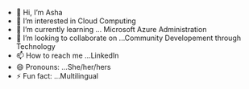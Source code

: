 - 👋 Hi, I’m Asha
- 👀 I’m interested in Cloud Computing
- 🌱 I’m currently learning ... Microsoft Azure Administration
- 💞️ I’m looking to collaborate on ...Community Developement through Technology
- 📫 How to reach me ...LinkedIn
- 😄 Pronouns: ...She/her/hers
- ⚡ Fun fact: ...Multilingual

<!---
aabdulkadir2024/aabdulkadir2024 is a ✨ special ✨ repository because its `README.md` (this file) appears on your GitHub profile.
You can click the Preview link to take a look at your changes.
--->
